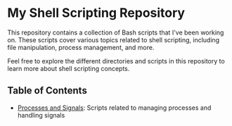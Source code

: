 # My Shell Scripting Repository

This repository contains a collection of Bash scripts that I've been working on. These scripts cover various topics related to shell scripting, including file manipulation, process management, and more.

Feel free to explore the different directories and scripts in this repository to learn more about shell scripting concepts.

## Table of Contents

- [Processes and Signals](processes_and_signals/): Scripts related to managing processes and handling signals
